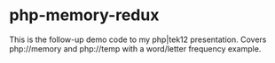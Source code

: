 php-memory-redux
================

This is the follow-up demo code to my php|tek12 presentation. Covers php://memory and php://temp with a word/letter frequency example.